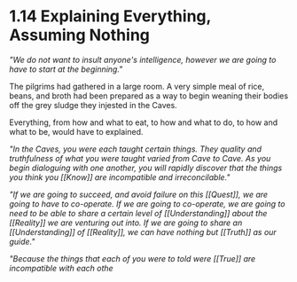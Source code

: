 # 1.14 Explaining Everything, Assuming Nothing
_"We do not want to insult anyone's intelligence, however we are going to have to start at the beginning."_

The pilgrims had gathered in a large room. A very simple meal of rice, beans, and broth had been prepared as a way to begin weaning their bodies off the grey sludge they injested in the Caves. 

Everything, from how and what to eat, to how and what to do, to how and what to be, would have to explained. 

_"In the Caves, you were each taught certain things. They quality and truthfulness of what you were taught varied from Cave to Cave. As you begin dialoguing with one another, you will rapidly discover that the things you think you [[Know]] are incompatible and irreconcilable."_

_"If we are going to succeed, and avoid failure on this [[Quest]], we are going to have to co-operate. If we are going to co-operate, we are going to need to be able to share a certain level of [[Understanding]] about the [[Reality]] we are venturing out into. If we are going to share an [[Understanding]] of [[Reality]], we can have nothing but [[Truth]] as our guide."_

_"Because the things that each of you were to told were [[True]] are incompatible with each othe_